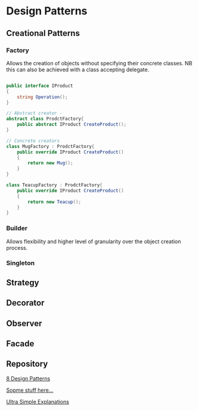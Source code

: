 # Design Patterns

## Creational Patterns

### Factory

Allows the creation of objects without specifying their concrete classes.
NB this can also be achieved with a class accepting delegate.

```csharp

public interface IProduct
{
    string Operation();
}

// Abstract creator - 
abstract class ProdctFactory{
    public abstract IProduct CreateProduct();
}

// Concrete creators
class MugFactory : ProdctFactory{
    public override IProduct CreateProduct()
    {
        return new Mug();
    }    
}

class TeacupFactory : ProdctFactory{
    public override IProduct CreateProduct()
    {
        return new Teacup();
    }    
}
```

### Builder

Allows flexibility and higher level of granularity over the object creation process.

### Singleton


## Strategy

## Decorator

## Observer


## Facade

## Repository

[8 Design Patterns](https://www.youtube.com/watch?v=tAuRQs_d9F8)

[Sopme stuff here...](https://refactoring.guru/design-patterns/csharp)

[Ultra Simple Explanations](https://github.com/kamranahmedse/design-patterns-for-humans)